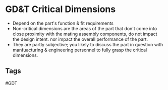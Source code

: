 # GD&T Critical Dimensions 

* Depend on the part's function & fit requirements
* Non-critical dimensions are the areas of the part that don't come into close proximity with the mating assembly components, do not impact the design intent. nor impact the overall performance of the part.
* They are partly subjective; you likely to discuss the part in question with manfuacturing & engineering personnel to fully grasp the critical dimensions. 

## Tags
#GDT
